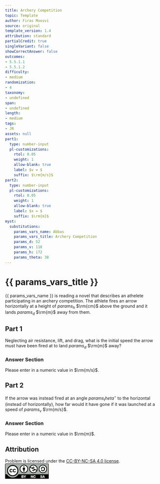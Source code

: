 ```yaml
---
title: Archery Competition
topic: Template
author: Firas Moosvi
source: original
template_version: 1.4
attribution: standard
partialCredit: true
singleVariant: false
showCorrectAnswer: false
outcomes:
- 5.5.1.1
- 5.5.1.2
difficulty:
- medium
randomization:
- 4
taxonomy:
- undefined
span:
- undefined
length:
- medium
tags:
- JR
assets: null
part1:
  type: number-input
  pl-customizations:
    rtol: 0.05
    weight: 1
    allow-blank: true
    label: $v = $
    suffix: $\rm{m/s}$
part2:
  type: number-input
  pl-customizations:
    rtol: 0.05
    weight: 1
    allow-blank: true
    label: $x = $
    suffix: $\rm{m}$
myst:
  substitutions:
    params_vars_name: Abbas
    params_vars_title: Archery Competition
    params_d: 52
    params_v: 118
    params_h: 172
    params_theta: 38
---
```

# {{ params_vars_title }}
{{ params_vars_name }} is reading a novel that describes an athelete participating in an archery competition.
The athlete fires an arrow horizontally at a height of ${{ params_h }}$ $\rm{cm}$ above the ground and it lands ${{ params_d }}$ $\rm{m}$ away from them.

## Part 1

Neglecting air resistance, lift, and drag, what is the initial speed the arrow must have been fired at to land ${{ params_d }}$ $\rm{m}$ away?

### Answer Section

Please enter in a numeric value in $\rm{m/s}$.

## Part 2

If the arrow was instead fired at an angle ${{ params_theta }}^\circ$ to the horizontal (instead of horizontally), how far would it have gone if it was launched at a speed of ${{ params_v }}$ $\rm{m/s}$.

### Answer Section

Please enter in a numeric value in $\rm{m}$.

## Attribution

Problem is licensed under the [CC-BY-NC-SA 4.0 license](https://creativecommons.org/licenses/by-nc-sa/4.0/).<br> ![The Creative Commons 4.0 license requiring attribution-BY, non-commercial-NC, and share-alike-SA license.](https://raw.githubusercontent.com/firasm/bits/master/by-nc-sa.png)